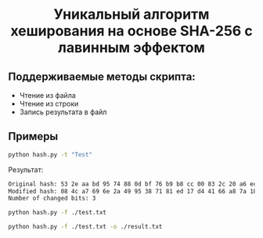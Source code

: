 <h1 align="center">
Уникальный алгоритм хеширования на основе SHA-256 с лавинным эффектом
</h1>

## Поддерживаемые методы скрипта:
- Чтение из файла
- Чтение из строки
- Запись результата в файл

## Примеры
```bash
python hash.py -t "Test"
```
Результат:
```bash
Original hash: 53 2e aa bd 95 74 88 0d bf 76 b9 b8 cc 00 83 2c 20 a6 ec 11 3d 68 22 99 55 0d 7a 6e 0f 34 5e 25
Modified hash: 08 4c a7 69 6e 2a 49 95 38 71 81 ed 17 d4 41 66 a8 7a 18 0d 32 46 ff 8a 02 14 e7 a4 db e4 bb 06
Number of changed bits: 3
```

```bash
python hash.py -f ./test.txt
```
```bash
python hash.py -f ./test.txt -o ./result.txt
```



